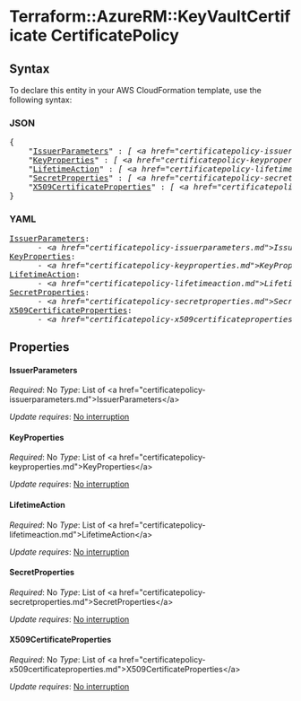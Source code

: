 # Terraform::AzureRM::KeyVaultCertificate CertificatePolicy

## Syntax

To declare this entity in your AWS CloudFormation template, use the following syntax:

### JSON

<pre>
{
    "<a href="#issuerparameters" title="IssuerParameters">IssuerParameters</a>" : <i>[ &lt;a href=&#34;certificatepolicy-issuerparameters.md&#34;&gt;IssuerParameters&lt;/a&gt;, ... ]</i>,
    "<a href="#keyproperties" title="KeyProperties">KeyProperties</a>" : <i>[ &lt;a href=&#34;certificatepolicy-keyproperties.md&#34;&gt;KeyProperties&lt;/a&gt;, ... ]</i>,
    "<a href="#lifetimeaction" title="LifetimeAction">LifetimeAction</a>" : <i>[ &lt;a href=&#34;certificatepolicy-lifetimeaction.md&#34;&gt;LifetimeAction&lt;/a&gt;, ... ]</i>,
    "<a href="#secretproperties" title="SecretProperties">SecretProperties</a>" : <i>[ &lt;a href=&#34;certificatepolicy-secretproperties.md&#34;&gt;SecretProperties&lt;/a&gt;, ... ]</i>,
    "<a href="#x509certificateproperties" title="X509CertificateProperties">X509CertificateProperties</a>" : <i>[ &lt;a href=&#34;certificatepolicy-x509certificateproperties.md&#34;&gt;X509CertificateProperties&lt;/a&gt;, ... ]</i>
}
</pre>

### YAML

<pre>
<a href="#issuerparameters" title="IssuerParameters">IssuerParameters</a>: <i>
      - &lt;a href=&#34;certificatepolicy-issuerparameters.md&#34;&gt;IssuerParameters&lt;/a&gt;</i>
<a href="#keyproperties" title="KeyProperties">KeyProperties</a>: <i>
      - &lt;a href=&#34;certificatepolicy-keyproperties.md&#34;&gt;KeyProperties&lt;/a&gt;</i>
<a href="#lifetimeaction" title="LifetimeAction">LifetimeAction</a>: <i>
      - &lt;a href=&#34;certificatepolicy-lifetimeaction.md&#34;&gt;LifetimeAction&lt;/a&gt;</i>
<a href="#secretproperties" title="SecretProperties">SecretProperties</a>: <i>
      - &lt;a href=&#34;certificatepolicy-secretproperties.md&#34;&gt;SecretProperties&lt;/a&gt;</i>
<a href="#x509certificateproperties" title="X509CertificateProperties">X509CertificateProperties</a>: <i>
      - &lt;a href=&#34;certificatepolicy-x509certificateproperties.md&#34;&gt;X509CertificateProperties&lt;/a&gt;</i>
</pre>

## Properties

#### IssuerParameters

_Required_: No
_Type_: List of &lt;a href=&#34;certificatepolicy-issuerparameters.md&#34;&gt;IssuerParameters&lt;/a&gt;

_Update requires_: [No interruption](https://docs.aws.amazon.com/AWSCloudFormation/latest/UserGuide/using-cfn-updating-stacks-update-behaviors.html#update-no-interrupt)

#### KeyProperties

_Required_: No
_Type_: List of &lt;a href=&#34;certificatepolicy-keyproperties.md&#34;&gt;KeyProperties&lt;/a&gt;

_Update requires_: [No interruption](https://docs.aws.amazon.com/AWSCloudFormation/latest/UserGuide/using-cfn-updating-stacks-update-behaviors.html#update-no-interrupt)

#### LifetimeAction

_Required_: No
_Type_: List of &lt;a href=&#34;certificatepolicy-lifetimeaction.md&#34;&gt;LifetimeAction&lt;/a&gt;

_Update requires_: [No interruption](https://docs.aws.amazon.com/AWSCloudFormation/latest/UserGuide/using-cfn-updating-stacks-update-behaviors.html#update-no-interrupt)

#### SecretProperties

_Required_: No
_Type_: List of &lt;a href=&#34;certificatepolicy-secretproperties.md&#34;&gt;SecretProperties&lt;/a&gt;

_Update requires_: [No interruption](https://docs.aws.amazon.com/AWSCloudFormation/latest/UserGuide/using-cfn-updating-stacks-update-behaviors.html#update-no-interrupt)

#### X509CertificateProperties

_Required_: No
_Type_: List of &lt;a href=&#34;certificatepolicy-x509certificateproperties.md&#34;&gt;X509CertificateProperties&lt;/a&gt;

_Update requires_: [No interruption](https://docs.aws.amazon.com/AWSCloudFormation/latest/UserGuide/using-cfn-updating-stacks-update-behaviors.html#update-no-interrupt)

